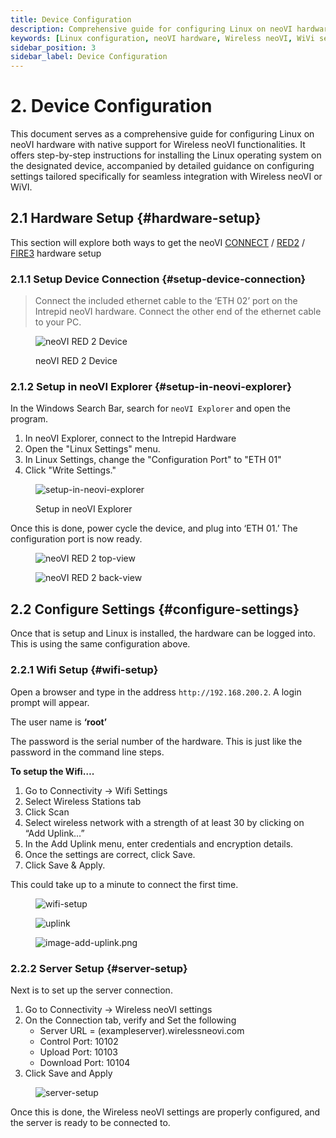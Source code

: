 ```yaml
---
title: Device Configuration
description: Comprehensive guide for configuring Linux on neoVI hardware with Wireless neoVI (WiVi) support. Includes step-by-step instructions for hardware setup, Linux installation, firmware updates, WiFi and server configuration, and troubleshooting.
keywords: [Linux configuration, neoVI hardware, Wireless neoVI, WiVi setup, neoVI Explorer, Linux installation, firmware update, SSH access, WiFi setup, server configuration, troubleshooting, Ethernet connection, Intrepid hardware, Linux on neoVI]
sidebar_position: 3
sidebar_label: Device Configuration
---
```


# 2. Device Configuration

This document serves as a comprehensive guide for configuring Linux on neoVI hardware with native support for Wireless neoVI functionalities. It offers step-by-step instructions for installing the Linux operating system on the designated device, accompanied by detailed guidance on configuring settings tailored specifically for seamless integration with Wireless neoVI or WiVI.

## 2.1 Hardware Setup {#hardware-setup}

This section will explore both ways to get the neoVI [CONNECT](https://intrepidcs.com/products/data-loggers/ruggedized-ip67-data-logger-neovi-connect/) / [RED2](https://intrepidcs.com/products/vehicle-network-adapters/neovi-red-2/) / [FIRE3](https://intrepidcs.com/products/vehicle-network-adapters/neovi-fire-3-canfd-lin-ethernet-vehicle-interface-wireless-datalogger/) hardware setup

### 2.1.1 Setup Device Connection {#setup-device-connection}

> Connect the included ethernet cable to the ‘ETH 02’ port on the Intrepid neoVI hardware. Connect the other end of the ethernet cable to your PC. 

<div class="text--center">

<figure>

![neoVI RED 2 Device](./assets/image44.jpg "neoVI RED 2 Device")
<figcaption>neoVI RED 2 Device</figcaption>
</figure>
</div>

### 2.1.2 Setup in neoVI Explorer {#setup-in-neovi-explorer}

In the Windows Search Bar, search for `neoVI Explorer` and open the program.

1. In neoVI Explorer, connect to the Intrepid Hardware  
2. Open the "Linux Settings" menu.
3. In Linux Settings, change the "Configuration Port" to "ETH 01"
4. Click "Write Settings."


<div class="text--center">

<figure>

![setup-in-neovi-explorer](./assets/image3.png "setup-in-neovi-explorer")
<figcaption>Setup in neoVI Explorer</figcaption>
</figure>
</div>

Once this is done, power cycle the device, and plug into ‘ETH 01.’ The configuration port is now ready.

<div class="text--center side-img">

<figure>

![neoVI RED 2 top-view](./assets/image44.jpg "neoVI RED 2 top-view")
<figcaption></figcaption>
</figure>

<figure>

![neoVI RED 2 back-view](./assets/image61.jpg "neoVI RED 2 back-view")
<figcaption></figcaption>
</figure>
</div>

## 2.2 Configure Settings {#configure-settings}

Once that is setup and Linux is installed, the hardware can be logged into.  This is using the same configuration above.

### 2.2.1 Wifi Setup {#wifi-setup}

Open a browser and type in the address <span class="custom-link">`http://192.168.200.2`</span>. A login prompt will appear.

The user name is **‘root’**

The password is the serial number of the hardware.  This is just like the password in the command line steps.

**To setup the Wifi….**

1. Go to Connectivity \-\> Wifi Settings  
2. Select Wireless Stations tab  
3. Click Scan  
4. Select wireless network with a strength of at least 30 by clicking on “Add Uplink…”   
5. In the Add Uplink menu, enter credentials and encryption details.  
6. Once the settings are correct, click Save.  
7. Click Save & Apply.

This could take up to a minute to connect the first time. 

<div class="text--center">

<figure>

![wifi-setup](./assets/image33.png "wifi-setup")
<figcaption></figcaption>
</figure>
</div>

<div class="text--center">

<figure>

![uplink](./assets/image-scan.png "uplink")
<figcaption></figcaption>
</figure>
</div>

<div class="text--center">

<figure>

![image-add-uplink.png](./assets/image-add-uplink.png "image-add-uplink")
<figcaption></figcaption>
</figure>
</div>

### 2.2.2 Server Setup {#server-setup}

 Next is to set up the server connection. 

1. Go to Connectivity → Wireless neoVI settings   
2. On the Connection tab, verify and Set the following  
   * Server URL \= (exampleserver).wirelessneovi.com  
   * Control Port: 10102  
   * Upload Port: 10103  
   * Download Port: 10104   
3.  Click Save and Apply 

<div class="text--center">

<figure>

![server-setup](./assets/image25.png "server-setup")
<figcaption></figcaption>
</figure>
</div>

Once this is done, the Wireless neoVI settings are properly configured, and the server is ready to be connected to.